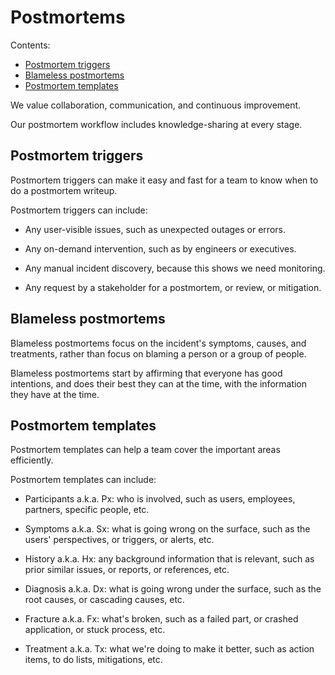 # Postmortems

Contents:
* [Postmortem triggers](#postmortem-triggers)
* [Blameless postmortems](#blameless-postmortems)
* [Postmortem templates](#postmortem-templates)


We value collaboration, communication, and continuous improvement. 

Our postmortem workflow includes knowledge-sharing at every stage. 


## Postmortem triggers

Postmortem triggers can make it easy and fast for a team to know when to do a postmortem writeup.

Postmortem triggers can include:

 * Any user-visible issues, such as unexpected outages or errors.
  
 * Any on-demand intervention, such as by engineers or executives.
 
 * Any manual incident discovery, because this shows we need monitoring.

 * Any request by a stakeholder for a postmortem, or review, or mitigation.


## Blameless postmortems

Blameless postmortems focus on the incident's symptoms, causes, and treatments, rather than focus on blaming a person or a group of people.

Blameless postmortems start by affirming that everyone has good intentions, and does their best they can at the time, with the information they have at the time.


## Postmortem templates

Postmortem templates can help a team cover the important areas efficiently.

Postmortem templates can include:

  * Participants a.k.a. Px: who is involved, such as users, employees, partners, specific people, etc.

  * Symptoms a.k.a. Sx: what is going wrong on the surface, such as the users' perspectives, or triggers, or alerts, etc.

  * History a.k.a. Hx: any background information that is relevant, such as prior similar issues, or reports, or references, etc.

  * Diagnosis a.k.a. Dx: what is going wrong under the surface, such as the root causes, or cascading causes, etc. 

  * Fracture a.k.a. Fx: what's broken, such as a failed part, or crashed application, or stuck process, etc. 
  
  * Treatment a.k.a. Tx: what we're doing to make it better, such as action items, to do lists, mitigations, etc. 
